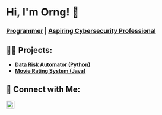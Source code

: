 <h1>Hi, I'm Orng! 🌟</h1>
<h3>
  <a href="https://github.com/orngmoo" target="_blank">Programmer</a> | 
  <a href="https://www.linkedin.com/in/orng-moo-77a85a277/" target="_blank">Aspiring Cybersecurity Professional</a>
</h3>

<h2>👨‍💻 Projects:</h2>
<ul>
  <li>
    <b><a href="https://github.com/orngmoo/DataRiskAutomator" target="_blank">Data Risk Automator (Python)</a></b> 
  </li>
  <li>
    <b><a href="https://github.com/orngmoo/MovieRatingSystem" target="_blank">Movie Rating System (Java) </a></b> 
  </li>
</ul>

<h2>🤳 Connect with Me:</h2>
<p>
  <a href="https://www.linkedin.com/in/orng-moo-77a85a277/" target="_blank">
    <img align="center" alt="OrngMoo | LinkedIn" width="22px" src="https://cdn.jsdelivr.net/npm/simple-icons@v3/icons/linkedin.svg" />
  </a>
  <a href="https://www.instagram.com/orngmoo/" target="_blank">
    <img align="center" alt="OrngMoo


<!--
Comments
-->
